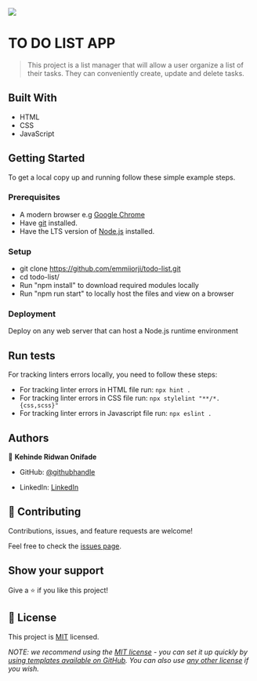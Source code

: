 ![](https://img.shields.io/badge/Microverse-blueviolet)

# TO DO LIST APP

> This project is a list manager that will allow a user organize a list of their tasks. They can conveniently create, update and delete tasks.


## Built With

- HTML
- CSS
- JavaScript

<!-- ## Live Demo (if available) -->

<!-- [Live Demo Link](https://livedemo.com) -->


## Getting Started

To get a local copy up and running follow these simple example steps.

### Prerequisites
- A modern browser e.g [Google Chrome](https://www.google.com/chrome/)
- Have [git](https://git-scm.com/downloads) installed.
- Have the LTS version of [Node.js](https://nodejs.org/en/download/) installed.
### Setup
- git clone https://github.com/emmiiorji/todo-list.git
- cd todo-list/
- Run "npm install" to download required modules locally
- Run "npm run start" to locally host the files and view on a browser
### Deployment
Deploy on any web server that can host a Node.js runtime environment

## Run tests

For tracking linters errors locally, you need to follow these steps:
- For tracking linter errors in HTML file run:
`npx hint .`
- For tracking linter errors in CSS file run:
`npx stylelint "**/*.{css,scss}"`
- For tracking linter errors in Javascript file run:
`npx eslint .`
## Authors

👤 **Kehinde Ridwan Onifade**

- GitHub: [@githubhandle](https://github.com/kendoriddy)

- LinkedIn: [LinkedIn](https://www.linkedin.com/in/kehindeonifade/)
## 🤝 Contributing

Contributions, issues, and feature requests are welcome!

Feel free to check the [issues page](../../issues/).

## Show your support

Give a ⭐️ if you like this project!

## 📝 License

This project is [MIT](./LICENSE) licensed.

_NOTE: we recommend using the [MIT license](https://choosealicense.com/licenses/mit/) - you can set it up quickly by [using templates available on GitHub](https://docs.github.com/en/communities/setting-up-your-project-for-healthy-contributions/adding-a-license-to-a-repository). You can also use [any other license](https://choosealicense.com/licenses/) if you wish._